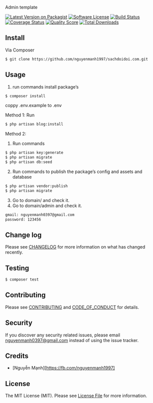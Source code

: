 Admin template

[![Latest Version on Packagist][ico-version]][link-packagist]
[![Software License][ico-license]](LICENSE.md)
[![Build Status][ico-travis]][link-travis]
[![Coverage Status][ico-scrutinizer]][link-scrutinizer]
[![Quality Score][ico-code-quality]][link-code-quality]
[![Total Downloads][ico-downloads]][link-downloads]



## Install

Via Composer

``` bash
$ git clone https://github.com/nguyenmanh1997/sachdoidoi.com.git
```

## Usage
1. run commands install package’s
``` bash
$ composer install
```

coppy .env.example to .env 

Method 1: Run

``` bash
$ php artisan blog:install
```

Method 2:

1. Run commands
``` bash
$ php artisan key:generate
$ php artisan migrate
$ php artisan db:seed
```
2. Run commands to publish the package’s config and assets and database
``` bash
$ php artisan vendor:publish
$ php artisan migrate
```

3. Go to  domain/ and check it. 
4. Go to  domain/admin and check it. 
``` bash
gmail: nguyenmanh0397@gmail.com
password: 123456
```


## Change log

Please see [CHANGELOG](CHANGELOG.md) for more information on what has changed recently.

## Testing

``` bash
$ composer test
```

## Contributing

Please see [CONTRIBUTING](CONTRIBUTING.md) and [CODE_OF_CONDUCT](CODE_OF_CONDUCT.md) for details.

## Security

If you discover any security related issues, please email nguyenmanh0397@gmail.com instead of using the issue tracker.

## Credits

- [Nguyễn Mạnh][https://fb.com/nguyenmanh1997]

## License

The MIT License (MIT). Please see [License File](LICENSE.md) for more information.

[ico-version]: https://img.shields.io/packagist/v/nguyenmanh1997.svg?style=flat-square
[ico-license]: https://img.shields.io/badge/license-MIT-brightgreen.svg?style=flat-square
[ico-travis]: https://img.shields.io/travis/nguyenmanh1997/master.svg?style=flat-square
[ico-scrutinizer]: https://img.shields.io/scrutinizer/coverage/g/:vendor/:package_name.svg?style=flat-square
[ico-code-quality]: https://img.shields.io/scrutinizer/g/:vendor/:package_name.svg?style=flat-square
[ico-downloads]: https://img.shields.io/packagist/dt/nguyenmanh1997.svg?style=flat-square

[link-packagist]: https://packagist.org/packages/nguyenmanh1997
[link-travis]: https://travis-ci.org/nguyenmanh1997
[link-scrutinizer]: https://scrutinizer-ci.com/g/nguyenmanh1997/code-structure
[link-code-quality]: https://scrutinizer-ci.com/g/nguyenmanh1997
[link-downloads]: https://packagist.org/packages/nguyenmanh1997
[link-author]: https://github.com/nguyenmanh1997
[link-contributors]: ../../contributors
